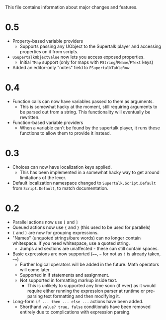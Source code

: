 This file contains information about major changes and features.

# 0.5

* Property-based variable providers
  * Supports passing any UObject to the Supertalk player and accessing properties on it from scripts.
* `USupertalkObjectValue` now lets you access exposed properties.
  * Initial `TMap` support (only for maps with `FString`/`FName`/`FText` keys)
* Added an editor-only "notes" field to `FSupertalkTableRow`

# 0.4

* Function calls can now have variables passed to them as arguments.
  * This is somewhat hacky at the moment, still requiring arguments to be parsed out from a string. This functionality will eventually be rewritten.
* Function-based variable providers
  * When a variable can't be found by the supertalk player, it runs these functions to allow them to provide it instead.

# 0.3

* Choices can now have localization keys applied.
  * This has been implemented in a somewhat hacky way to get around limitations of the lexer.
* Default localization namespace changed to `Supertalk.Script.Default` from `Script.Default`, to match documentation.

# 0.2

* Parallel actions now use `[` and `]`
* Queued actions now use `{` and `}` (this used to be used for parallels)
* `(` and `)` are now for grouping expressions.
* "Names" (unquoted strings/bare words) can no longer contain whitespace. If you need whitespace, use a quoted
  string.
  * Jumps and sections are unaffected - these can still contain spaces. 
* Basic expressions are now supported (`==`, `~` for not as `!` is already taken, `~=`)
  * Further logical operators will be added in the future. Math operators will come later.
  * Supported in if statements and assignment.
  * Not supported in formatting markup inside text.
    * This is unlikely to supported any time soon (if ever) as it would require either running the expression parser at
      runtime or pre-parsing text formatting and then modifying it.
* Long-form `if ... then ... else ...` actions have been added.
  * Shorthand `value? true, false` conditionals have been removed entirely due to complications with expression parsing.